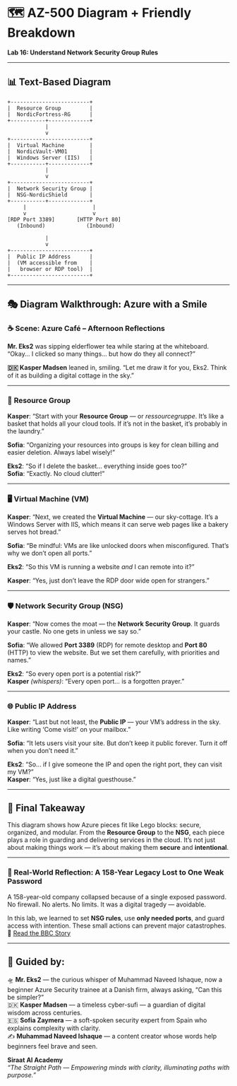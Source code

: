 # 🗺️ AZ-500 Diagram + Friendly Breakdown  
**Lab 16: Understand Network Security Group Rules**

---

## 📊 Text-Based Diagram

```text
+-------------------------+
|  Resource Group         |
|  NordicFortress-RG      |
+-----------+-------------+
            |
            v
+-------------------------+
|  Virtual Machine        |
|  NordicVault-VM01       |
|  Windows Server (IIS)   |
+-----------+-------------+
            |
            v
+-------------------------+
|  Network Security Group |
|  NSG-NordicShield       |
+-----------+-------------+
     |                     |
     v                     v
[RDP Port 3389]       [HTTP Port 80]
   (Inbound)             (Inbound)

            |
            v
+-------------------------+
|  Public IP Address      |
|  (VM accessible from    |
|   browser or RDP tool)  |
+-------------------------+
```

---

## 🎭 Diagram Walkthrough: Azure with a Smile

### ☕ Scene: Azure Café – Afternoon Reflections

**Mr. Eks2** was sipping elderflower tea while staring at the whiteboard. “Okay… I clicked so many things… but how do they all connect?”

**🇩🇰 Kasper Madsen** leaned in, smiling. “Let me draw it for you, Eks2. Think of it as building a digital cottage in the sky.”

---

### 🧱 **Resource Group**

**Kasper**: “Start with your **Resource Group** — or *ressourcegruppe*. It’s like a basket that holds all your cloud tools. If it’s not in the basket, it’s probably in the laundry.”

**Sofia**: “Organizing your resources into groups is key for clean billing and easier deletion. Always label wisely!”

**Eks2**: “So if I delete the basket… everything inside goes too?”  
**Sofia**: “Exactly. No cloud clutter!”

---

### 🖥️ **Virtual Machine (VM)**

**Kasper**: “Next, we created the **Virtual Machine** — our sky-cottage. It’s a Windows Server with IIS, which means it can serve web pages like a bakery serves hot bread.”

**Sofia**: “Be mindful: VMs are like unlocked doors when misconfigured. That’s why we don’t open all ports.”

**Eks2**: “So this VM is running a website *and* I can remote into it?”

**Kasper**: “Yes, just don’t leave the RDP door wide open for strangers.”

---

### 🛡️ **Network Security Group (NSG)**

**Kasper**: “Now comes the moat — the **Network Security Group**. It guards your castle. No one gets in unless we say so.”

**Sofia**: “We allowed **Port 3389** (RDP) for remote desktop and **Port 80** (HTTP) to view the website. But we set them carefully, with priorities and names.”

**Eks2**: “So every open port is a potential risk?”  
**Kasper** *(whispers)*: “Every open port… is a forgotten prayer.”

---

### 🌐 **Public IP Address**

**Kasper**: “Last but not least, the **Public IP** — your VM’s address in the sky. Like writing ‘Come visit!’ on your mailbox.”

**Sofia**: “It lets users visit your site. But don’t keep it public forever. Turn it off when you don’t need it.”

**Eks2**: “So... if I give someone the IP and open the right port, they can visit my VM?”  
**Kasper**: “Yes, just like a digital guesthouse.”

---

## 🧠 Final Takeaway

This diagram shows how Azure pieces fit like Lego blocks: secure, organized, and modular. From the **Resource Group** to the **NSG**, each piece plays a role in guarding and delivering services in the cloud. It’s not just about making things work — it’s about making them **secure** and **intentional**.

---

### 🔐 Real-World Reflection: A 158-Year Legacy Lost to One Weak Password

A 158-year-old company collapsed because of a single exposed password. No firewall. No alerts. No limits. It was a digital tragedy — avoidable.  

In this lab, we learned to set **NSG rules**, use **only needed ports**, and guard access with intention. These small actions can prevent major catastrophes.  
📎 [Read the BBC Story](https://www.bbc.com/news/articles/cx2gx28815wo)

---

## 🧾 Guided by:

🛸 **Mr. Eks2** — the curious whisper of Muhammad Naveed Ishaque, now a beginner Azure Security trainee at a Danish firm, always asking, “Can this be simpler?”  
🇩🇰 **Kasper Madsen** — a timeless cyber-sufi — a guardian of digital wisdom across centuries.  
🇪🇸 **Sofia Zaymera** — a soft-spoken security expert from Spain who explains complexity with clarity.  
✍️ **Muhammad Naveed Ishaque** — a content creator whose words help beginners feel brave and seen.


**Siraat AI Academy**  
_“The Straight Path — Empowering minds with clarity, illuminating paths with purpose.”_
